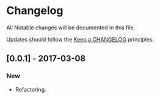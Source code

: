 # Changelog

All Notable changes will be documented in this file.

Updates should follow the [Keep a CHANGELOG](http://keepachangelog.com/) principles.

## [0.0.1] - 2017-03-08

### New

- Refactoring.
